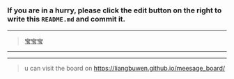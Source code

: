 ### If you are in a hurry, please click the edit button on the right to write this `README.md` and commit it.
  
---
>**宝宝宝**
---  
***
> u can visit the board on <https://liangbuwen.github.io/meesage_board/>    
